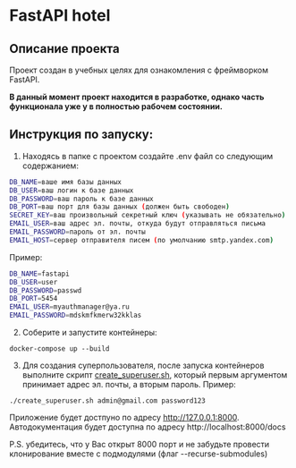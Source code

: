 # FastAPI hotel

## Описание проекта
Проект создан в учебных целях для ознакомления с фреймворком FastAPI.

**В данный момент проект находится в разработке, однако часть функционала уже у в полностью рабочем состоянии.**

## Инструкция по запуску:
1. Находясь в папке с проектом создайте .env файл со следующим содержанием:
```bash
DB_NAME=ваше имя базы данных
DB_USER=ваш логин к базе данных
DB_PASSWORD=ваш пароль к базе данных
DB_PORT=ваш порт для базы данных (должен быть свободен)
SECRET_KEY=ваш произвольный секретный ключ (указывать не обязательно)
EMAIL_USER=ваш адрес эл. почты, откуда будут отправляться письма
EMAIL_PASSWORD=пароль от эл. почты
EMAIL_HOST=сервер отправителя писем (по умолчанию smtp.yandex.com)
```
Пример:
```bash
DB_NAME=fastapi
DB_USER=user
DB_PASSWORD=passwd
DB_PORT=5454
EMAIL_USER=myauthmanager@ya.ru
EMAIL_PASSWORD=mdskmfkmerw32kklas
```

2) Соберите и запустите контейнеры:
```
docker-compose up --build
```
3) Для создания суперпользователя, после запуска контейнеров выполните скрипт [create_superuser.sh](./create_superuser.sh), который первым аргументом принимает адрес эл. почты, а вторым пароль. Пример:
```
./create_superuser.sh admin@gmail.com password123
```

Приложение будет достпуно по адресу http://127.0.0.1:8000. Автодокументация будет доступна по адресу http://localhost:8000/docs

P.S. убедитесь, что у Вас открыт 8000 порт и не забудьте провести клонирование вместе с подмодулями (флаг --recurse-submodules)